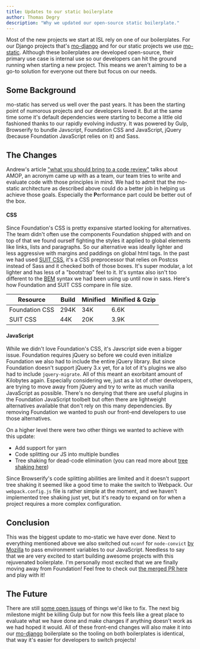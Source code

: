 ```yaml
---
title: Updates to our static boilerplate
author: Thomas Degry
description: "Why we updated our open-source static boilerplate."
---
```


Most of the new projects we start at ISL rely on one of our boilerplates. For our Django projects that's [mo-django](https://github.com/istrategylabs/mo-django) and for our static projects we use [mo-static](https://github.com/istrategylabs/mo-static). Although these boilerplates are developed open-source, their primary use case is internal use so our developers can hit the ground running when starting a new project. This means we aren't aiming to be a go-to solution for everyone out there but focus on our needs.

## Some Background
mo-static has served us well over the past years. It has been the starting point of numorous projects and our developers loved it. But at the same time some it's default dependencies were starting to become a little old fashioned thanks to our rapidly evolving industry. It was powered by Gulp, Browserify to bundle Javscript, Foundation CSS and JavaScript, jQuery (because Foundation JavaScript relies on it) and Sass.

## The Changes
Andrew's article ["what you should bring to a code review"](/what-you-should-bring-to-a-code-review/) talks about AMOP, an acronym came up with as a team, our team tries to write and evaluate code with those principles in mind. We had to admit that the mo-static architecture as described above could do a better job in helping us achieve those goals. Especially the **P**erformance part could be better out of the box.


#### CSS
Since Foundation's CSS is pretty expansive started looking for alternatives. The team didn't often use the components Foundation shipped with and on top of that we found ourself fighting the styles it applied to global elements like links, lists and paragraphs. So our alternative was ideally lighter and less aggressive with margins and paddings on global html tags. In the past we had used [SUIT CSS](https://suitcss.github.io/), it's a CSS preprocessor that relies on Postcss instead of Sass and it checked both of those boxes. It's super modular, a lot lighter and has less of a "bootstrap" feel to it. It's syntax also isn't too different to the [BEM](http://getbem.com/introduction/) syntax we had been using up until now in sass. Here's how Foundation and SUIT CSS compare in file size.

| Resource       | Build | Minified | Minified & Gzip |
|----------------|-------|----------|-----------------|
| Foundation CSS |  294K |    34K   |       6.6K      |
| SUIT CSS       |  44K  |    20K   |       3.9K      |


#### JavaScript
While we didn't love Foundation's CSS, it's Javscript side even a bigger issue. Foundation requires jQuery so before we could even initialize Foundation we also had to include the entire jQuery library. But since Foundation doesn't support jQuery 3.x yet, for a lot of it's plugins we also had to include `jquery-migrate`. All of this meant an exorbitant amount of Kilobytes again. Especially considering we, just as a lot of other developers, are trying to move away from jQuery and try to write as much vanilla JavaScript as possible. There's no denying that there are useful plugins in the Foundation JavaScript toolbelt but often there are lightweight alternatives available that don't rely on this many dependencies. By removing Foundation we wanted to push our front-end developers to use those alternatives.

On a higher level there were two other things we wanted to achieve with this update:
- Add support for yarn
- Code splitting our JS into multiple bundles
- Tree shaking for dead-code elimination (you can read more about [tree shaking here](https://webpack.js.org/guides/tree-shaking/))

Since Browserify's code splitting abilities are limited and it doesn't support tree shaking it seemed like a good time to make the switch to Webpack. Our `webpack.config.js` file is rather simple at the moment, and we haven't implemented tree shaking just yet, but it's ready to expand on for when a project requires a more complex configuration.


## Conclusion
This was the biggest update to mo-static we have ever done. Next to everything mentioned above we also switched out `nconf` for `node-convict` [by Mozilla](https://github.com/mozilla/node-convict) to pass environment variables to our JavaScript. Needless to say that we are very excited to start building awesome projects with this rejuvenated boilerplate. I'm personally most excited that we are finally moving away from Foundation! Feel free to check out [the merged PR here](https://github.com/istrategylabs/mo-static/pull/77) and play with it!

## The Future
There are still [some open issues](https://github.com/istrategylabs/mo-static/issues) of things we'd like to fix. The next big milestone might be killing Gulp but for now this feels like a great place to evaluate what we have done and make changes if anything doesn't work as we had hoped it would. All of these front-end changes will also make it into our [mo-django](https://github.com/istrategylabs/mo-django) boilerplate so the tooling on both boilerplates is identical, that way it's easier for developers to switch projects!
